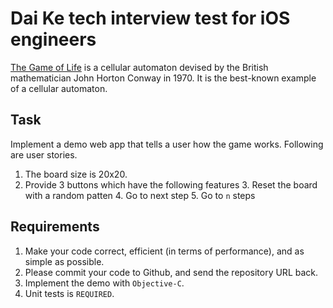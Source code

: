 # Dai Ke tech interview test for iOS engineers

[The Game of Life](https://en.wikipedia.org/wiki/Conway%27s_Game_of_Life) is a cellular automaton devised by the British mathematician   John Horton Conway   in 1970.   It is the best-known example of a cellular automaton.


## Task

Implement a demo web app that tells a user how the game works. Following are user stories.

1. The board size is 20x20.
2. Provide 3 buttons which have the following features
   3. Reset the board with a random patten
   4. Go to next step
   5. Go to `n` steps

## Requirements

1. Make your code correct, efficient (in terms of performance), and as simple as possible.
2. Please commit your code to Github, and send the repository URL back.
3. Implement the demo with `Objective-C`.
4. Unit tests is `REQUIRED`.
